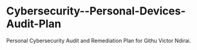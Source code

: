 # Cybersecurity--Personal-Devices-Audit-Plan
Personal Cybersecurity Audit and Remediation Plan for Githu Victor Ndirai.
